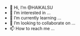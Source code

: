 - 👋 Hi, I’m @HAIKALSU
- 👀 I’m interested in ...
- 🌱 I’m currently learning ...
- 💞️ I’m looking to collaborate on ...
- 📫 How to reach me ...

<!---
HAIKALSU/HAIKALSU is a ✨ special ✨ repository because its `README.md` (this file) appears on your GitHub profile.
You can click the Preview link to take a look at your changes.
--->
